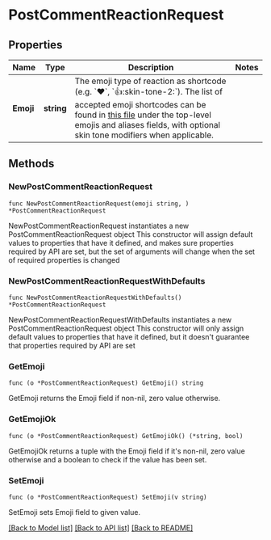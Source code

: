 # PostCommentReactionRequest

## Properties

Name | Type | Description | Notes
------------ | ------------- | ------------- | -------------
**Emoji** | **string** | The emoji type of reaction as shortcode (e.g. &#x60;:heart:&#x60;, &#x60;:+1::skin-tone-2:&#x60;). The list of accepted emoji shortcodes can be found in [this file](https://raw.githubusercontent.com/missive/emoji-mart/main/packages/emoji-mart-data/sets/14/native.json) under the top-level emojis and aliases fields, with optional skin tone modifiers when applicable. | 

## Methods

### NewPostCommentReactionRequest

`func NewPostCommentReactionRequest(emoji string, ) *PostCommentReactionRequest`

NewPostCommentReactionRequest instantiates a new PostCommentReactionRequest object
This constructor will assign default values to properties that have it defined,
and makes sure properties required by API are set, but the set of arguments
will change when the set of required properties is changed

### NewPostCommentReactionRequestWithDefaults

`func NewPostCommentReactionRequestWithDefaults() *PostCommentReactionRequest`

NewPostCommentReactionRequestWithDefaults instantiates a new PostCommentReactionRequest object
This constructor will only assign default values to properties that have it defined,
but it doesn't guarantee that properties required by API are set

### GetEmoji

`func (o *PostCommentReactionRequest) GetEmoji() string`

GetEmoji returns the Emoji field if non-nil, zero value otherwise.

### GetEmojiOk

`func (o *PostCommentReactionRequest) GetEmojiOk() (*string, bool)`

GetEmojiOk returns a tuple with the Emoji field if it's non-nil, zero value otherwise
and a boolean to check if the value has been set.

### SetEmoji

`func (o *PostCommentReactionRequest) SetEmoji(v string)`

SetEmoji sets Emoji field to given value.



[[Back to Model list]](../README.md#documentation-for-models) [[Back to API list]](../README.md#documentation-for-api-endpoints) [[Back to README]](../README.md)


